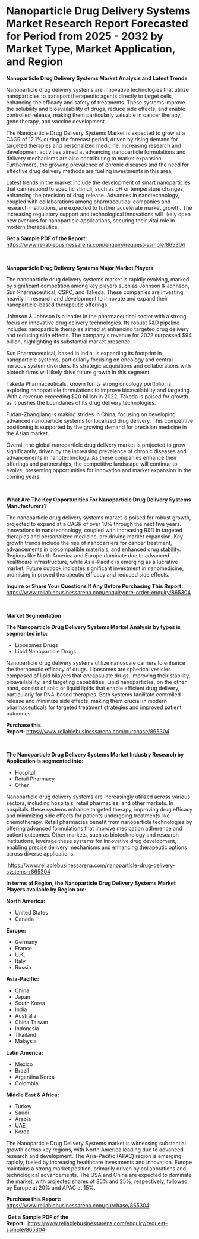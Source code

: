 <p><h1>Nanoparticle Drug Delivery Systems Market Research Report Forecasted for Period from 2025 -  2032 by Market Type, Market Application, and Region</h1></p><p><strong>Nanoparticle Drug Delivery Systems Market Analysis and Latest Trends</strong></p>
<p><p>Nanoparticle drug delivery systems are innovative technologies that utilize nanoparticles to transport therapeutic agents directly to target cells, enhancing the efficacy and safety of treatments. These systems improve the solubility and bioavailability of drugs, reduce side effects, and enable controlled release, making them particularly valuable in cancer therapy, gene therapy, and vaccine development.</p><p>The Nanoparticle Drug Delivery Systems Market is expected to grow at a CAGR of 12.1% during the forecast period, driven by rising demand for targeted therapies and personalized medicine. Increasing research and development activities aimed at advancing nanoparticle formulations and delivery mechanisms are also contributing to market expansion. Furthermore, the growing prevalence of chronic diseases and the need for effective drug delivery methods are fueling investments in this area.</p><p>Latest trends in the market include the development of smart nanoparticles that can respond to specific stimuli, such as pH or temperature changes, enhancing the precision of drug release. Advances in nanotechnology, coupled with collaborations among pharmaceutical companies and research institutions, are expected to further accelerate market growth. The increasing regulatory support and technological innovations will likely open new avenues for nanoparticle applications, securing their vital role in modern therapeutics.</p></p>
<p><strong>Get a Sample PDF of the Report:&nbsp;</strong> <a href="https://www.reliablebusinessarena.com/enquiry/request-sample/865304?utm_campaign=3453&utm_medium=2&utm_source=Github&utm_content=ia&utm_term=16042025&utm_id=nanoparticle-drug-delivery-systems">https://www.reliablebusinessarena.com/enquiry/request-sample/865304</a></p>
<p>&nbsp;</p>
<p><strong>Nanoparticle Drug Delivery Systems Major Market Players</strong></p>
<p><p>The nanoparticle drug delivery systems market is rapidly evolving, marked by significant competition among key players such as Johnson & Johnson, Sun Pharmaceutical, CSPC, and Takeda. These companies are investing heavily in research and development to innovate and expand their nanoparticle-based therapeutic offerings.</p><p>Johnson & Johnson is a leader in the pharmaceutical sector with a strong focus on innovative drug delivery technologies. Its robust R&D pipeline includes nanoparticle therapies aimed at enhancing targeted drug delivery and reducing side effects. The company's revenue for 2022 surpassed $94 billion, highlighting its substantial market presence.</p><p>Sun Pharmaceutical, based in India, is expanding its footprint in nanoparticle systems, particularly focusing on oncology and central nervous system disorders. Its strategic acquisitions and collaborations with biotech firms will likely drive future growth in this segment.</p><p>Takeda Pharmaceuticals, known for its strong oncology portfolio, is exploring nanoparticle formulations to improve bioavailability and targeting. With a revenue exceeding $20 billion in 2022, Takeda is poised for growth as it pushes the boundaries of its drug delivery technologies.</p><p>Fudan-Zhangjiang is making strides in China, focusing on developing advanced nanoparticle systems for localized drug delivery. This competitive positioning is supported by the growing demand for precision medicine in the Asian market.</p><p>Overall, the global nanoparticle drug delivery market is projected to grow significantly, driven by the increasing prevalence of chronic diseases and advancements in nanotechnology. As these companies enhance their offerings and partnerships, the competitive landscape will continue to evolve, presenting opportunities for innovation and market expansion in the coming years.</p></p>
<p>&nbsp;</p>
<p><strong>What Are The Key Opportunities For Nanoparticle Drug Delivery Systems Manufacturers?</strong></p>
<p><p>The nanoparticle drug delivery systems market is poised for robust growth, projected to expand at a CAGR of over 10% through the next five years. Innovations in nanotechnology, coupled with increasing R&D in targeted therapies and personalized medicine, are driving market expansion. Key growth trends include the rise of nanocarriers for cancer treatment, advancements in biocompatible materials, and enhanced drug stability. Regions like North America and Europe dominate due to advanced healthcare infrastructure, while Asia-Pacific is emerging as a lucrative market. Future outlook indicates significant investment in nanomedicine, promising improved therapeutic efficacy and reduced side effects.</p></p>
<p><strong>Inquire or Share Your Questions If Any Before Purchasing This Report:</strong> <a href="https://www.reliablebusinessarena.com/enquiry/pre-order-enquiry/865304?utm_campaign=3453&utm_medium=2&utm_source=Github&utm_content=ia&utm_term=16042025&utm_id=nanoparticle-drug-delivery-systems">https://www.reliablebusinessarena.com/enquiry/pre-order-enquiry/865304</a></p>
<p>&nbsp;</p>
<p><strong>Market Segmentation</strong></p>
<p><strong>The Nanoparticle Drug Delivery Systems Market Analysis by types is segmented into:</strong></p>
<p><ul><li>Liposomes Drugs</li><li>Lipid Nanoparticle Drugs</li></ul></p>
<p><p>Nanoparticle drug delivery systems utilize nanoscale carriers to enhance the therapeutic efficacy of drugs. Liposomes are spherical vesicles composed of lipid bilayers that encapsulate drugs, improving their stability, bioavailability, and targeting capabilities. Lipid nanoparticles, on the other hand, consist of solid or liquid lipids that enable efficient drug delivery, particularly for RNA-based therapies. Both systems facilitate controlled release and minimize side effects, making them crucial in modern pharmaceuticals for targeted treatment strategies and improved patient outcomes.</p></p>
<p><strong>Purchase this Report:&nbsp;</strong><a href="https://www.reliablebusinessarena.com/purchase/865304?utm_campaign=3453&utm_medium=2&utm_source=Github&utm_content=ia&utm_term=16042025&utm_id=nanoparticle-drug-delivery-systems">https://www.reliablebusinessarena.com/purchase/865304</a></p>
<p>&nbsp;</p>
<p><strong>The Nanoparticle Drug Delivery Systems Market Industry Research by Application is segmented into:</strong></p>
<p><ul><li>Hospital</li><li>Retail Pharmacy</li><li>Other</li></ul></p>
<p><p>Nanoparticle drug delivery systems are increasingly utilized across various sectors, including hospitals, retail pharmacies, and other markets. In hospitals, these systems enhance targeted therapy, improving drug efficacy and minimizing side effects for patients undergoing treatments like chemotherapy. Retail pharmacies benefit from nanoparticle technologies by offering advanced formulations that improve medication adherence and patient outcomes. Other markets, such as biotechnology and research institutions, leverage these systems for innovative drug development, enabling precise delivery mechanisms and enhancing therapeutic options across diverse applications.</p></p>
<p><a href="https://www.reliablebusinessarena.com/nanoparticle-drug-delivery-systems-r865304?utm_campaign=3453&utm_medium=2&utm_source=Github&utm_content=ia&utm_term=16042025&utm_id=nanoparticle-drug-delivery-systems">&nbsp;https://www.reliablebusinessarena.com/nanoparticle-drug-delivery-systems-r865304</a></p>
<p><strong>In terms of Region, the Nanoparticle Drug Delivery Systems Market Players available by Region are:</strong></p>
<p>
    <p> <strong> North America: </strong>
        <ul>
            <li>United States</li>
            <li>Canada</li>
        </ul>
        </p> 
    <p> <strong> Europe: </strong>
        <ul>
            <li>Germany</li>
            <li>France</li>
            <li>U.K.</li>
            <li>Italy</li>
            <li>Russia</li>
        </ul>
        </p> 
    <p> <strong> Asia-Pacific: </strong>
        <ul>
            <li>China</li>
            <li>Japan</li>
            <li>South Korea</li>
            <li>India</li>
            <li>Australia</li>
            <li>China Taiwan</li>
            <li>Indonesia</li>
            <li>Thailand</li>
            <li>Malaysia</li>
        </ul>
        </p> 
    <p> <strong> Latin America: </strong>
        <ul>
            <li>Mexico</li>
            <li>Brazil</li>
            <li>Argentina Korea</li>
            <li>Colombia</li>
        </ul>
        </p> 
    <p> <strong> Middle East & Africa: </strong>
        <ul>
            <li>Turkey</li>
            <li>Saudi</li>
            <li>Arabia</li>
            <li>UAE</li>
            <li>Korea</li>
        </ul>
    </p>
    </p>
<p><p>The Nanoparticle Drug Delivery Systems market is witnessing substantial growth across key regions, with North America leading due to advanced research and development. The Asia-Pacific (APAC) region is emerging rapidly, fueled by increasing healthcare investments and innovation. Europe maintains a strong market position, primarily driven by collaborations and technological advancements. The USA and China are expected to dominate the market, with projected shares of 35% and 25%, respectively, followed by Europe at 20% and APAC at 15%.</p></p>
<p><strong>Purchase this Report: </strong><a href="https://www.reliablebusinessarena.com/purchase/865304?utm_campaign=3453&utm_medium=2&utm_source=Github&utm_content=ia&utm_term=16042025&utm_id=nanoparticle-drug-delivery-systems">https://www.reliablebusinessarena.com/purchase/865304</a></p>
<p>&nbsp;<strong>Get a Sample PDF of the Report:&nbsp;&nbsp;</strong><a href="https://www.reliablebusinessarena.com/enquiry/request-sample/865304?utm_campaign=3453&utm_medium=2&utm_source=Github&utm_content=ia&utm_term=16042025&utm_id=nanoparticle-drug-delivery-systems">https://www.reliablebusinessarena.com/enquiry/request-sample/865304</a></p>
<p><strong></strong></p>
<p><p></p><p></p><p></p></p>